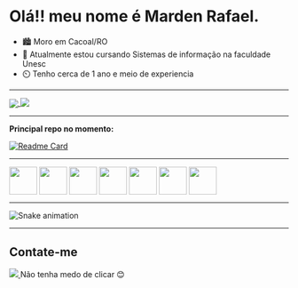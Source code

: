 # Olá!! meu nome é Marden Rafael.



- 🏙️ Moro em Cacoal/RO
- 📘 Atualmente estou cursando Sistemas de informação na faculdade Unesc
- ⏲️ Tenho cerca de 1 ano e meio de experiencia

<hr>
 
<a href="https://github.com/mardenrafael">
  <img align="center" src="https://github-readme-stats.vercel.app/api?username=mardenrafael&show_icons=true&theme=dark&count_private=true">
</a>
<a href="https://github.com/mardenrafael">
  <img align="top" src="https://github-readme-stats.vercel.app/api/top-langs/?username=mardenrafael&layout=compact&theme=dark">
</a>

<hr>

**Principal repo no momento:**

[![Readme Card](https://github-readme-stats.vercel.app/api/pin/?username=mardenrafael&repo=calculadora-de-media&theme=dark)](https://github.com/mardenrafael/calculadora-de-media)
 
<hr>

<div>
  <img align="center" height="50" width="50" src="https://cdn.jsdelivr.net/gh/devicons/devicon/icons/javascript/javascript-original.svg" />
  <img align="center" height="50" width="50" src="https://cdn.jsdelivr.net/gh/devicons/devicon/icons/html5/html5-original.svg" />
  <img align="center" height="50" width="50" src="https://cdn.jsdelivr.net/gh/devicons/devicon/icons/css3/css3-original.svg" />
  <img align="center" height="50" width="50" src="https://cdn.jsdelivr.net/gh/devicons/devicon/icons/typescript/typescript-original.svg" />
  <img align="center" height="50" width="50" src="https://cdn.jsdelivr.net/gh/devicons/devicon/icons/react/react-original.svg" />
  <img align="center" height="50" width="50" src="https://cdn.jsdelivr.net/gh/devicons/devicon/icons/nodejs/nodejs-original.svg" />
  <img align="center" height="50" width="50" src="https://cdn.jsdelivr.net/gh/devicons/devicon/icons/express/express-original.svg" />
</div>

<hr>

![Snake animation](https://github.com/mardenrafael/mardenrafael/blob/output/github-contribution-grid-snake.svg)

<hr>

## Contate-me

<a href="mailto:mardenrafaeldalmagro.gimenez@gmail.com">
  <img src="https://img.shields.io/badge/Gmail-D14836?style=for-the-badge&logo=gmail&logoColor=white">
</a>
Não tenha medo de clicar 😊

